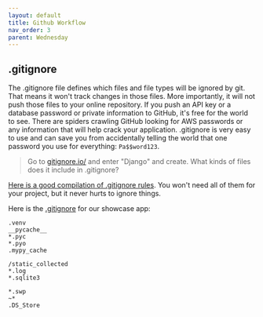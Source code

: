 ```yaml
---
layout: default
title: Github Workflow
nav_order: 3
parent: Wednesday 
---
```


## .gitignore 
The .gitignore file defines which files and file types will be ignored by git.  That means it won't track changes in those files.  More importantly, it will not push those files to your online repository.  If you push an API key or a database password or private information to GitHub, it's free for the world to see.  There are spiders crawling GitHub looking for AWS passwords or any information that will help crack your application.  .gitignore is very easy to use and can save you from accidentally telling the world that one password you use for everything: `Pa$$word123`.

> Go to [gitignore.io/](https://gitignore.io/) and enter "Django" and create.  What kinds of files does it include in .gitignore?

[Here is a good compilation of .gitignore rules](https://github.com/github/gitignore/blob/master/Python.gitignore).  You won't need all of them for your project, but it never hurts to ignore things.  

Here is the [.gitignore](https://github.com/HCDigitalScholarship/django-showcase-2/blob/master/.gitignore) for our showcase app: 
```
.venv
__pycache__
*.pyc
*.pyo
.mypy_cache

/static_collected
*.log
*.sqlite3

*.swp
~*
.DS_Store
```

